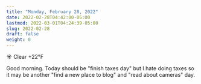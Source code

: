 ```yaml
---
title: "Monday, February 28, 2022"
date: 2022-02-28T04:42:00-05:00
lastmod: 2022-03-01T04:24:39-05:00
slug: 2022-02-28
draft: false
weight: 0
---
```


☀️   Clear +22°F

Good morning. Today should be "finish taxes day" but I hate doing taxes so it
may be another "find a new place to blog" and "read about cameras" day.

[//]: # "Exported with love from a post written in Org mode"
[//]: # "- https://github.com/kaushalmodi/ox-hugo"

